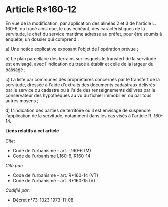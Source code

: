 # Article R*160-12

En vue de la modification, par application des alinéas 2 et 3 de l'article L. 160-6, du tracé ainsi que, le cas échéant, des
caractéristiques de la servitude, le chef du service maritime adresse au préfet, pour être soumis à enquête, un dossier qui
comprend :

a) Une notice explicative exposant l'objet de l'opération prévue ;

b) Le plan parcellaire des terrains sur lesquels le transfert de la servitude est envisagé, avec l'indication du tracé à
établir et celle de la largeur du passage ;

c) La liste par communes des propriétaires concernés par le transfert de la servitude, dressée à l'aide d'extraits des
documents cadastraux délivrés par le service du cadastre ou à l'aide des renseignements délivrés par le conservateur des
hypothèques au vu du fichier immobilier, ou par tous autres moyens ;

d) L'indication des parties de territoire où il est envisagé de suspendre l'application de la servitude, notamment dans les
cas visés à l'article R. 160-14.

**Liens relatifs à cet article**

_Cite_:

  - Code de l'urbanisme - art. L160-6 (M)
  - Code de l'urbanisme L160-6, R160-14

_Cité par_:

  - Code de l'urbanisme - art. R*160-14 (VT)
  - Code de l'urbanisme - art. R*160-15 (V)

_Codifié par_:

  - Décret n°73-1023 1973-11-08
